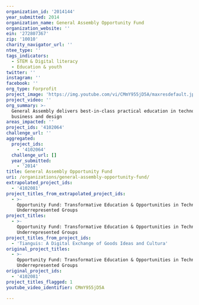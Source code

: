 ```yaml
---
organization_id: '2014144'
year_submitted: 2014
organization_name: General Assembly Opportunity Fund
organization_website: ''
ein: '272807367'
zip: '10010'
charity_navigator_url: ''
ntee_type: ''
tags_indicators:
  - STEM & Digital literacy
  - Education & youth
twitter: ''
instagram: ''
facebook: ''
org_type: Forprofit
project_image: 'https://img.youtube.com/vi/CMmY955jD5A/maxresdefault.jpg'
project_video: ''
org_summary: >-
  General Assembly delivers best-in-class practical education in technology,
  business and design
areas_impacted: ''
project_ids: '4102064'
challenge_url: ''
aggregated:
  project_ids:
    - '4102064'
  challenge_url: []
  year_submitted:
    - '2014'
title: General Assembly Opportunity Fund
uri: /organizations/general-assembly-opportunity-fund/
extrapolated_project_ids:
  - '4102081'
project_titles_from_extrapolated_project_ids:
  - >-
    Opportunity Fund: Transformative Education & Opportunities in Technology for
    Underrepresented Groups
project_titles:
  - >-
    Opportunity Fund: Transformative Education & Opportunities in Technology for
    Underrepresented Groups
project_titles_from_project_ids:
  - 'Tianguis: A Digital Exchange of Goods Ideas and Cultura'
original_project_titles:
  - >-
    Opportunity Fund: Transformative Education & Opportunities in Technology for
    Underrepresented Groups
original_project_ids:
  - '4102081'
project_titles_flagged: 1
youtube_video_identifier: CMmY955jD5A

---
```


